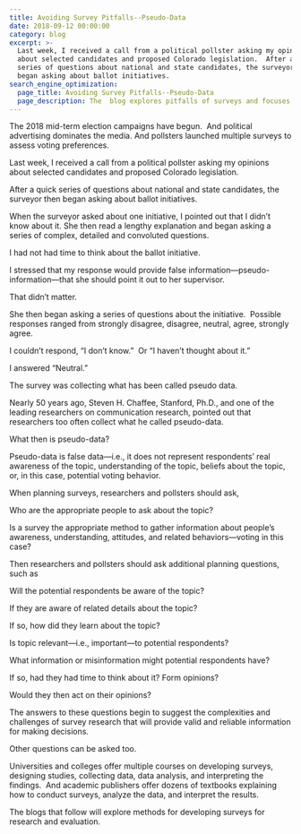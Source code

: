 ```yaml
---
title: Avoiding Survey Pitfalls--Pseudo-Data
date: 2018-09-12 00:00:00
category: blog
excerpt: >-
  Last week, I received a call from a political pollster asking my opinions
  about selected candidates and proposed Colorado legislation.  After a quick
  series of questions about national and state candidates, the surveyor then
  began asking about ballot initiatives.
search_engine_optimization:
  page_title: Avoiding Survey Pitfalls--Pseudo-Data
  page_description: The  blog explores pitfalls of surveys and focuses on pseudo-data.
---
```


The 2018 mid-term election campaigns have begun.&nbsp; And political advertising dominates the media. And pollsters launched multiple surveys to assess voting preferences.

Last week, I received a call from a political pollster asking my opinions about selected candidates and proposed Colorado legislation.

After a quick series of questions about national and state candidates, the surveyor then began asking about ballot initiatives.

When the surveyor asked about one initiative, I pointed out that I didn’t know about it. She then read a lengthy explanation and began asking a series of complex, detailed and convoluted questions.

I had not had time to think about the ballot initiative.

I stressed that my response would provide false information—pseudo-information—that she should point it out to her supervisor.

That didn’t matter.

She then began asking a series of questions about the initiative.&nbsp; Possible responses ranged from strongly disagree, disagree, neutral, agree, strongly agree.

I couldn’t respond, “I don’t know.” &nbsp;Or “I haven’t thought about it.”

I answered “Neutral.”

The survey was collecting what has been called pseudo data.

Nearly 50 years ago, Steven H. Chaffee, Stanford, Ph.D., and one of the leading researchers on communication research, pointed out that researchers too often collect what he called pseudo-data.

What then is pseudo-data?

Pseudo-data is false data—i.e., it does not represent respondents’ real awareness of the topic, understanding of the topic, beliefs about the topic, or, in this case, potential voting behavior.

When planning surveys, researchers and pollsters should ask,

Who are the appropriate people to ask about the topic?

Is a survey the appropriate method to gather information about people’s awareness, understanding, attitudes, and related behaviors—voting in this case?

Then researchers and pollsters should ask additional planning questions, such as

Will the potential respondents be aware of the topic?

If they are aware of related details about the topic?

If so, how did they learn about the topic?

Is topic relevant—i.e., important—to potential respondents?

What information or misinformation might potential respondents have?

If so, had they had time to think about it? Form opinions?

Would they then act on their opinions?

The answers to these questions begin to suggest the complexities and challenges of survey research that will provide valid and reliable information for making decisions.

Other questions can be asked too.

Universities and colleges offer multiple courses on developing surveys, designing studies, collecting data, data analysis, and interpreting the findings.&nbsp; And academic publishers offer dozens of textbooks explaining how to conduct surveys, analyze the data, and interpret the results.

The blogs that follow will explore methods for developing surveys for research and evaluation.
